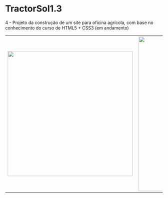 # TractorSol1.3
4 - Projeto da construção de um site para oficina agrícola, com base no conhecimento do curso de HTML5 + CSS3 (em andamento)
<center>
<table>
    <tr>
        <td><img width="400px" align="left" src="https://github-readme-stats.vercel.app/api/top-langs/?username=ThayzGardini&hide=html&layout=compact&theme=buefy" /></td>
        <td><img width="495px" align="left" src="https://github-readme-stats.vercel.app/api?username=ThayzGardini&theme=buefy"/></td>
    </tr>   
</table>
</center>  

